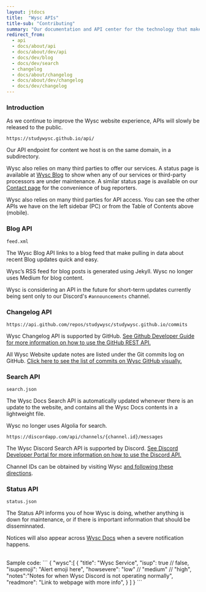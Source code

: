 ```yaml
---
layout: jtdocs
title:  "Wysc APIs"
title-sub: "Contributing"
summary: "Our documentation and API center for the technology that makes Wysc possible. Integrate Wysc into your product!"
redirect_from:
  - api
  - docs/about/api
  - docs/about/dev/api
  - docs/dev/blog
  - docs/dev/search
  - changelog
  - docs/about/changelog
  - docs/about/dev/changelog
  - docs/dev/changelog
---
```


### Introduction

As we continue to improve the Wysc website experience, APIs will slowly be released to the public.

```
https://studywysc.github.io/api/
```

Our API endpoint for content we host is on the same domain, in a subdirectory.

Wysc also relies on many third parties to offer our services. A status page is available at [Wysc Blog](/blog) to show when any of our services or third-party processors are under maintenance. A similar status page is available on our [Contact page](/docs/contact) for the convenience of bug reporters.

Wysc also relies on many third parties for API access. You can see the other APIs we have on the left sidebar (PC) or from the Table of Contents above (mobile).


### Blog API

```
feed.xml
```

The Wysc Blog API links to a blog feed that make pulling in data about recent Blog updates quick and easy.

Wysc’s RSS feed for blog posts is generated using Jekyll. Wysc no longer uses Medium for blog content.

Wysc is considering an API in the future for short-term updates currently being sent only to our Discord's `#announcements` channel.



### Changelog API

```
https://api.github.com/repos/studywysc/studywysc.github.io/commits
```

Wysc Changelog API is supported by GitHub. [See Github Developer Guide for more information on how to use the GitHub REST API.](https://developer.github.com/v3/repos/commits/)

All Wysc Website update notes are listed under the Git commits log on GitHub. [Click here to see the list of commits on Wysc GitHub visually.](https://github.com/studywysc/studywysc.github.io/commits/master)


### Search API

```
search.json
```

The Wysc Docs Search API is automatically updated whenever there is an update to the website, and contains all the Wysc Docs contents in a lightweight file.

Wysc no longer uses Algolia for search.


```
https://discordapp.com/api/channels/{channel.id}/messages
```

The Wysc Discord Search API is supported by Discord. [See Discord Developer Portal for more information on how to use the Discord API.](https://discordapp.com/developers/docs/resources/channel#get-channel-messages)

Channel IDs can be obtained by visiting Wysc [and following these directions](https://support.discordapp.com/hc/en-us/articles/206346498-Where-can-I-find-my-User-Server-Message-ID-).




### Status API

```
status.json
```

The Status API informs you of how Wysc is doing, whether anything is down for maintenance, or if there is important information that should be disseminnated.

Notices will also appear across [Wysc Docs](/docs) when a severe notification happens.

<br>
Sample code:
```
{
  "wysc":[
    {
      "title": "Wysc Service",
      "isup": true // false,
      "isupemoji": "Alert emoji here",
      "howsevere": "low" // "medium" // "high",
      "notes":"Notes for when Wysc Discord is not operating normally",
      "readmore": "Link to webpage with more info",
    }
  ]
}
```
